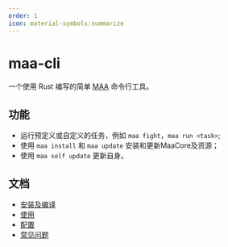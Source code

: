 ```yaml
---
order: 1
icon: material-symbols:summarize
---
```


# maa-cli

一个使用 Rust 编写的简单 [MAA][maa-home] 命令行工具。

## 功能

- 运行预定义或自定义的任务，例如 `maa fight`，`maa run <task>`;
- 使用 `maa install` 和 `maa update` 安装和更新MaaCore及资源；
- 使用 `maa self update` 更新自身。

## 文档

- [安装及编译](cli-install.md)
- [使用](cli-usage.md)
- [配置](cli-config.md)
- [常见问题](cli-faq.md)

[maa-home]: https://github.com/MaaAssistantArknights/MaaAssistantArknights/
